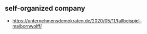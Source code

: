 #

## self-organized company

* https://unternehmensdemokraten.de/2020/05/11/fallbeispiel-maibornwolff/
